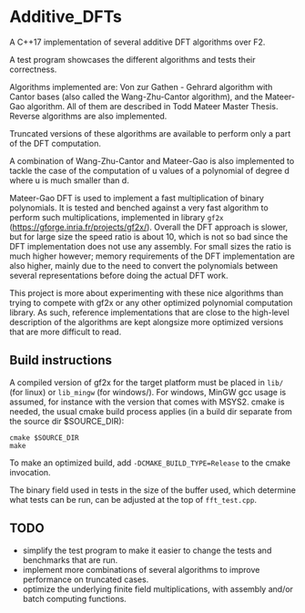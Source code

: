 # Additive_DFTs
A C++17 implementation of several additive DFT algorithms over F2.
 
A test program showcases the different algorithms and tests their correctness.
 
Algorithms implemented are: Von zur Gathen - Gehrard algorithm with Cantor bases (also called the Wang-Zhu-Cantor algorithm), and the Mateer-Gao algorithm. All of them are described in Todd Mateer Master Thesis. Reverse algorithms are also implemented.

Truncated versions of these algorithms are available to perform only a part of the DFT computation.

A combination of Wang-Zhu-Cantor and Mateer-Gao is also implemented to tackle the case of the computation of u values of a polynomial of degree d where u is much smaller than d.

Mateer-Gao DFT is used to implement a fast multiplication of binary polynomials. It is tested and benched against a very fast algorithm to perform such multiplications, implemented in library `gf2x` (https://gforge.inria.fr/projects/gf2x/). Overall the DFT approach is slower, but for large size the speed ratio is about 10, which is not so bad since the DFT implementation does not use any assembly. For small sizes the ratio is much higher however; memory requirements of the DFT implementation are also higher, mainly due to the need to convert the polynomials between several representations before doing the actual DFT work. 

This project is more about experimenting with these nice algorithms than trying to compete with gf2x or any other optimized polynomial computation library. As such, reference implementations that are close to the high-level description of the algorithms are kept alongsize more optimized versions that are more difficult to read.

## Build instructions
A compiled version of gf2x for the target platform must be placed in `lib/` (for linux) or `lib_mingw` (for windows/). For windows, MinGW gcc usage is assumed, for instance with the version that comes with MSYS2. cmake is needed, the usual cmake build process applies (in a build dir separate from the source dir $SOURCE_DIR):

    cmake $SOURCE_DIR
    make

To make an optimized build, add `-DCMAKE_BUILD_TYPE=Release` to the cmake invocation.

The binary field used in tests in the size of the buffer used, which determine what tests can be run, can be adjusted at the top of `fft_test.cpp`.

## TODO
  * simplify the test program to make it easier to change the tests and benchmarks that are run.
  * implement more combinations of several algorithms to improve performance on truncated cases.
  * optimize the underlying finite field multiplications, with assembly and/or batch computing functions.
